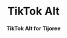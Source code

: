 <h1 align="center">
    <br>
    TikTok Alt
</h1>
<h4 align="center">
 TikTok Alt for Tijoree
</h4>

